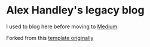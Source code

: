 # Alex Handley's legacy blog

I used to blog here before moving to [Medium](https://medium.com/@alex_handley).

Forked from this [template originally](https://github.com/barryclark/jekyll-now)


